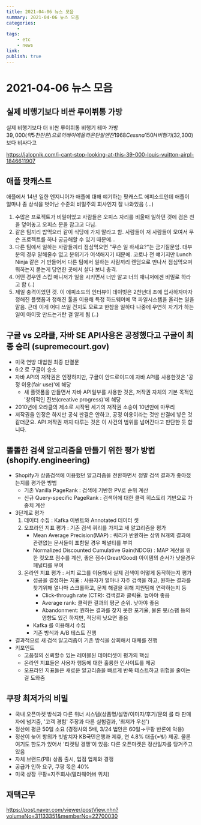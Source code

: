 ```yaml
---
title: 2021-04-06 뉴스 모음
summary: 2021-04-06 뉴스 모음
categories:
    - 
tags:
    - etc
    - news
link: 
publish: true
---
```


# 2021-04-06 뉴스 모음

## 실제 비행기보다 비싼 루이뷔통 가방

실제 비행기보다 더 비싼 루이뷔통 비행기 테마 가방  
$39,000(약 5천만원)으로 이베이에 올라온 단발엔진 1968 Cessna 150H 비행기($32,300)보다 비싸다고

<https://jalopnik.com/i-cant-stop-looking-at-this-39-000-louis-vuitton-airpl-1846611907>

## 애플 팟캐스트

애플에서 14년 일한 엔지니어가 애플에 대해 얘기하는 팟캐스트 에피소드인데 애플이 얼마나 좀 상식을 벗어난 수준의 비밀주의 회사인지 잘 나와있음 (...)

1. 수많은 프로젝트가 비밀이었고 사람들은 오피스 자리를 비울때 일하던 것에 검은 천을 덮어놓고 오피스 문을 잠그고 다님.
2. 같은 팀끼리 밥먹으러 같이 식당에 가지 말라고 함. 사람들이 저 사람들이 모여서 무슨 프로젝트를 하나 궁금해할 수 있기 때문에...
3. 다른 팀에서 일하는 사람들끼리 점심먹으면 "무슨 일 하세요?"는 금기질문임. 대부분의 경우 말해줄수 없고 분위기가 어색해지기 때문에. 코로나 전 얘기지만 Lunch Ninja 같은 거 만들어서 다른 팀에서 일하는 사람끼리 랜덤으로 만나서 점심먹으며 뭐하는지 묻는게 당연한 곳에서 살다 보니 충격.
4. 어떤 경우엔 스킵 매니저가 일을 시키면서 너만 알고 너의 매니저에겐 비밀로 하라고 함 (..)
5. 제일 충격이었던 것. 이 에피소드의 인터뷰이 데이빗은 2천년대 초에 입사하자마자 정해진 플랫폼과 정해진 툴을 이용해 특정 하드웨어에 맥 파일시스템을 올리는 일을 맡음. 근데 이게 어디 쓰일 건지도 모르고 한참을 일하다 나중에 우연히 자기가 하는 일이 아이팟 만드는거란 걸 알게 됨 (..)

## 구글 vs 오라클, 자바 SE API사용은 공정했다고 구글이 최종 승리 (supremecourt.gov)

- 미국 연방 대법원 최종 판결문
- 6:2 로 구글이 승소
- 자바 API의 저작권은 인정하지만, 구글이 안드로이드에 자바 API를 사용한것은 '공정 이용(fair use)'에 해당
  - 새 플랫폼을 만들면서 자바 API일부를 사용한 것은, 저작권 자체의 기본 목적인 '창의적인 진보(creative progress)'에 해당
- 2010년에 오라클의 제소로 시작된 세기의 저작권 소송이 10년만에 마무리
- 저작권을 인정은 하지만 공식 판결은 안하고, 공정 이용이라는 것만 판결에 넣은 것 같더군요. API 저작권 까지 다루는 것은 이 사건의 범위를 넘어간다고 판단한 듯 합니다.

## 똘똘한 검색 알고리즘을 만들기 위한 평가 방법 (shopify.engineering)

- Shopify가 상품검색에 이용했던 알고리즘을 전환하면서 정말 검색 결과가 좋아졌는지를 평가한 방법
  - 기존 Vanilla PageRank : 검색에 기반한 PV로 순위 계산
  - 신규 Query-specific PageRank : 검색어에 대한 클릭 히스토리 기반으로 가중치 계산
- 3단계로 평가
  1. 데이터 수집 : Kafka 이벤트와 Annotated 데이터 셋
  2. 오프라인 지표 평가 : 기존 검색 쿼리를 가지고 새 알고리즘을 평가
     - Mean Average Precision(MAP) : 쿼리가 반환하는 상위 N개의 결과에 관련없는 문서들이 포함될 경우 페널티를 부여
     - Normalized Discounted Cumulative Gain(NDCG) : MAP 계산을 위한 컷오프 점수를 계산, 좋은 점수(Great/Good) 아이템의 순서가 낮을경우 페널티를 부여 
  3. 온라인 지표 평가 : 서치 로그를 이용해서 실제 검색이 어떻게 동작하는지 평가 
     - 성공을 결정하는 지표 : 사용자가 얼마나 자주 검색을 하고, 원하는 결과를 찾기위해 얼나마 스크롤하고, 문제 해결을 위해 지원팀에 연락하는지 등
       - Click-through rate (CTR): 검색결과 클릭율. 높아야 좋음
       - Average rank: 클릭한 결과의 평균 순위. 낮아야 좋음
       - Abandonment: 원하는 결과를 찾지 못한 포기율, 물론 봇/스팸 등의 영향도 있긴 하지만, 적당히 낮으면 좋음
     - Kafka 를 이용해서 수집
     - 기존 방식과 A/B 테스트 진행
- 결과적으로 새 검색 알고리즘이 기존 방식을 상회해서 대체를 진행
- 키포인트
  - 고품질의 신뢰할수 있는 레이블된 데이터셋이 평가의 핵심
  - 온라인 지표들은 사용자 행동에 대한 훌륭한 인사이트를 제공
  - 오프라인 지표들은 새로운 알고리즘을 빠르게 반복 테스트하고 위험을 줄이는 걸 도와줌

## 쿠팡 최저가의 비밀

- 국내 오픈마켓 방식과 다른 위너 시스템(상품명/설명/이미지/후기/문의 를 타 판매자에 넘겨줌, '고객 경험' 주장과 다른 실험결과, '최저가 우선')
- 정산에 평균 50일 소요 (경쟁사의 5배, 3/24 법안은 60일→쿠팡 반론에 악용)
- 정산이 늦어 항의가 빗발치자 KB국민은행과 제휴, 연 4.8% 대출(=빚) 제공. 물론 여기도 한도가 있어서 '티켓팅 경쟁'이 있음: 다른 오픈마켓은 정산일자를 당겨주고 있음
- 자체 브랜드(PB) 상품 출시, 입점 업체와 경쟁
- 공급가 인하 요구, 쿠팡 몫은 40%
- 미국 상장 쿠팡=지주회사(델라웨어州 위치)

## 재택근무

<https://post.naver.com/viewer/postView.nhn?volumeNo=31133351&memberNo=22700030>
